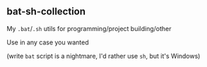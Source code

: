## bat-sh-collection
My `.bat`/`.sh` utils for programming/project building/other

Use in any case you wanted

(write `bat` script is a nightmare, I'd rather use `sh`, but it's Windows)
